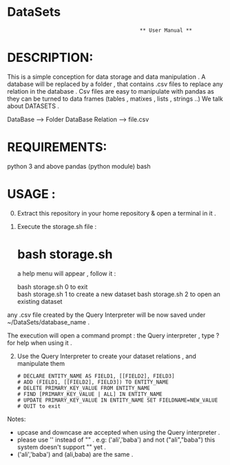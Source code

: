 # DataSets
                                               ** User Manual **
# DESCRIPTION:

This is a simple conception for data storage and data manipulation .
A database will be replaced by a folder , that contains .csv files to replace any relation in the database .
Csv files are easy to manipulate with pandas as they can be turned to data frames (tables , matixes , lists , strings ..) We talk about DATASETS .
    
   DataBase --> Folder
   DataBase Relation --> file.csv         
       
# REQUIREMENTS:

   python 3 and above
   pandas (python module)
   bash

# USAGE :
0) Extract this repository in your home repository & open a terminal in it .
1) Execute the storage.sh file :

    # bash storage.sh
    
    a help menu will appear , follow it :
         
    bash storage.sh 0 to exit                  
    bash storage.sh 1 to create a new dataset
    bash storage.sh 2 to open an existing dataset
       

any .csv file created by the Query Interpreter will be now saved under ~/DataSets/database_name .
    
The execution will open a command prompt : the Query interpreter , type ? for help when using it .

2) Use the Query Interpreter to create your dataset relations , and manipulate them

    
       # DECLARE ENTITY_NAME AS FIELD1, [[FIELD2], FIELD3]                 
       # ADD (FIELD1, [[FIELD2], FIELD3]) TO ENTITY_NAME                  
       # DELETE PRIMARY_KEY_VALUE FROM ENTITY_NAME                        
       # FIND [PRIMARY_KEY_VALUE | ALL] IN ENTITY_NAME                   
       # UPDATE PRIMARY_KEY_VALUE IN ENTITY_NAME SET FIELDNAME=NEW_VALUE 
       # QUIT to exit                 
       


Notes:

   * upcase and downcase are accepted when using the Query interpreter .
   * please use '' instead of "" . e.g: ('ali','baba') and not ("ali","baba")
        this system doesn't support "<thing>" yet .
   * ('ali','baba') and (ali,baba) are the same .

